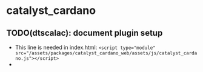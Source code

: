 # catalyst_cardano

## TODO(dtscalac): document plugin setup

* This line is needed in index.html: `<script type="module" src="/assets/packages/catalyst_cardano_web/assets/js/catalyst_cardano.js"></script>`
* 